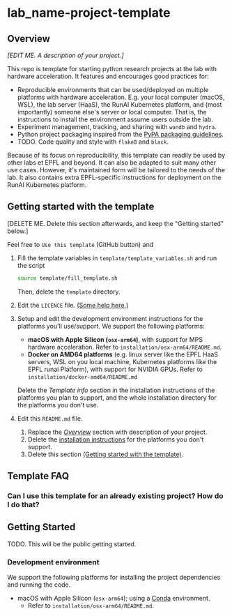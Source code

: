 # lab_name-project-template

## Overview

_[EDIT ME. A description of your project.]_

This repo is template for starting python research projects at the <lab-name> lab with hardware acceleration.
It features and encourages good practices for:

- Reproducible environments that can be used/deployed on multiple platforms with hardware acceleration.
  E.g. your local computer (macOS, WSL), the lab server (HaaS), the RunAI Kubernetes platform,
  and (most importantly) someone else's server or local computer.
  That is, the instructions to install the environment assume users outside the lab.
- Experiment management, tracking, and sharing with `wandb` and `hydra`.
- Python project packaging inspired from
  the [PyPA packaging guidelines](https://packaging.python.org/en/latest/tutorials/packaging-projects/).
- TODO. Code quality and style with `flake8` and `black`.

Because of its focus on reproducibility, this template can readily be used by other labs et EPFL and beyond.
It can also be adapted to suit many other use cases.
However, it's maintained form will be tailored to the needs of the <lab-name> lab.
It also contains extra EPFL-specific instructions for deployment on the RunAI Kubernetes platform.

## Getting started with the template

[DELETE ME. Delete this section afterwards, and keep the "Getting started" below.]

Feel free to `Use this template` (GitHub button) and

1. Fill the template variables in `template/template_variables.sh` and run the script
   ```bash
   source template/fill_template.sh
   ```
   Then, delete the `template` directory.
2. Edit the `LICENCE`
   file. [(Some help here.)](https://docs.github.com/en/repositories/managing-your-repositorys-settings-and-features/customizing-your-repository/licensing-a-repository)
3. Setup and edit the development environment instructions for the platforms you'll use/support.
   We support the following platforms:
    - **macOS with Apple Silicon (`osx-arm64`)**, with support for MPS hardware acceleration.
      Refer to `installation/osx-arm64/README.md`.
    - **Docker on AMD64 platforms** (e.g. linux server like the EPFL HaaS servers, WSL on you local machine, Kubernetes
      platforms like the EPFL runai Platform), with support for NVIDIA GPUs.
      Refer to `installation/docker-amd64/README.md`
      
    Delete the _Template info_ section in the installation instructions of the platforms you plan to support, and the
      whole installation directory for the platforms you don't use.
4. Edit this `README.md` file.
    1. Replace the [_Overview_](#overview) section with description of your project.
    2. Delete the [installation instructions](#development-environment) for the platforms you don't support.
    3. Delete this section [(Getting started with the template)](#getting-started-with-the-template).

## Template FAQ

### Can I use this template for an already existing project? How do I do that?


## Getting Started

TODO. This will be the public getting started.

### Development environment

We support the following platforms for installing the project dependencies and running the code.

* macOS with Apple Silicon (`osx-arm64`); using a [Conda](https://docs.conda.io/en/latest/) environment.
    - Refer to `installation/osx-arm64/README.md`.